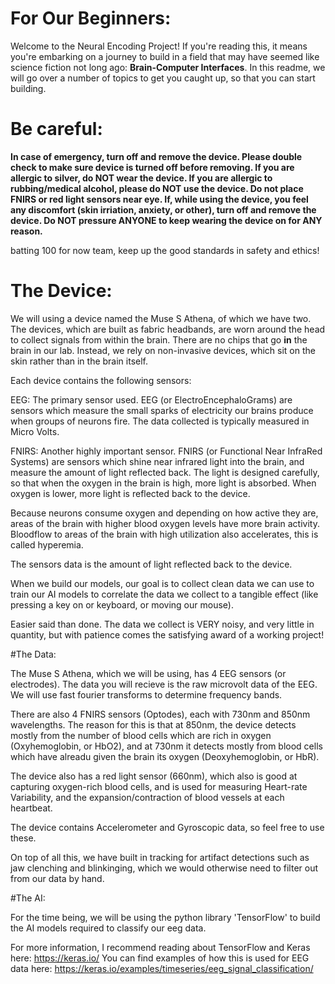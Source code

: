 # For Our Beginners:

Welcome to the Neural Encoding Project! If you're reading this, it means you're embarking on a journey to build in a field that may have seemed like science fiction not long ago: **Brain-Computer Interfaces**.
In this readme, we will go over a number of topics to get you caught up, so that you can start building.

# Be careful:

**In case of emergency, turn off and remove the device. Please double check to make sure device is turned off before removing. If you are allergic to silver, do NOT wear the device. If you are allergic to rubbing/medical alcohol, please do NOT use the device. Do not place FNIRS or red light sensors near eye. If, while using the device, you feel any discomfort (skin irriation, anxiety, or other), turn off and remove the device. Do NOT pressure ANYONE to keep wearing the device on for ANY reason.**

batting 100 for now team, keep up the good standards in safety and ethics!

# The Device:

We will using a device named the Muse S Athena, of which we have two. The devices, which are built as fabric headbands, are worn around the head to collect signals from within the brain. 
There are no chips that go **in** the brain in our lab. Instead, we rely on non-invasive devices, which sit on the skin rather than in the brain itself.

Each device contains the following sensors:

EEG: The primary sensor used. EEG (or ElectroEncephaloGrams) are sensors which measure the small sparks of electricity our brains produce when groups of neurons fire. The data collected is typically measured in Micro Volts.

FNIRS: Another highly important sensor. FNIRS (or Functional Near InfraRed Systems) are sensors which shine near infrared light into the brain, and measure the amount of light reflected back.
The light is designed carefully, so that when the oxygen in the brain is high, more light is absorbed. When oxygen is lower, more light is reflected back to the device.

Because neurons consume oxygen and depending on how active they are, areas of the brain with higher blood oxygen levels have more brain activity. Bloodflow to areas of the brain with high utilization also accelerates, this is called hyperemia.

The sensors data is the amount of light reflected back to the device.

When we build our models, our goal is to collect clean data we can use to train our AI models to correlate the data we collect to a tangible effect (like pressing a key on or keyboard, or moving our mouse).

Easier said than done. The data we collect is VERY noisy, and very little in quantity, but with patience comes the satisfying award of a working project!

#The Data:

The Muse S Athena, which we will be using, has 4 EEG sensors (or electrodes). The data you will recieve is the raw microvolt data of the EEG. We will use fast fourier transforms to determine frequency bands.

There are also 4 FNIRS sensors (Optodes), each with 730nm and 850nm wavelengths.
The reason for this is that at 850nm, the device detects mostly from the number of blood cells which are rich in oxygen (Oxyhemoglobin, or HbO2), and at 730nm it detects mostly from blood cells which have alreadu given the brain its oxygen (Deoxyhemoglobin, or HbR).

The device also has a red light sensor (660nm), which also is good at capturing oxygen-rich blood cells, and is used for measuring Heart-rate Variability, and the expansion/contraction of blood vessels at each heartbeat.

The device contains Accelerometer and Gyroscopic data, so feel free to use these.

On top of all this, we have built in tracking for artifact detections such as jaw clenching and blinkinging, which we would otherwise need to filter out from our data by hand.

#The AI:

For the time being, we will be using the python library 'TensorFlow' to build the AI models required to classify our eeg data. 

For more information, I recommend reading about TensorFlow and Keras here: https://keras.io/
You can find examples of how this is used for EEG data here: https://keras.io/examples/timeseries/eeg_signal_classification/
